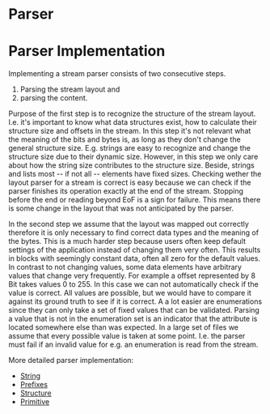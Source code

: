 # Parser

# Parser Implementation

Implementing a stream parser consists of two consecutive steps.

1. Parsing the stream layout and
2. parsing the content.

Purpose of the first step is to recognize the structure of the stream layout. I.e. it's important to know what data structures exist, how to calculate their structure size and offsets in the stream. In this step it's not relevant what the meaning of the bits and bytes is, as long as they don't change the general structure size. E.g. strings are easy to recognize and change the structure size due to their dynamic size. However, in this step we only care about how the string size contributes to the structure size. Beside, strings and lists most -- if not all -- elements have fixed sizes. Checking wether the layout parser for a stream is correct is easy because we can check if the parser finishes its operation exactly at the end of the stream. Stopping before the end or reading beyond EoF is a sign for failure. This means there is some change in the layout that was not anticipated by the parser.

In the second step we assume that the layout was mapped out correctly therefore it is only necessary to find correct data types and the meaning of the bytes. This is a much harder step because users often keep default settings of the application instead of changing them very often. This results in blocks with seemingly constant data, often all zero for the default values. In contrast to not changing values, some data elements have arbitrary values that change very frequently. For example a offset represented by 8 Bit takes values 0 to 255. In this case we can not automatically check if the value is correct. All values are possible, but we would have to compare it against its ground truth to see if it is correct. A a lot easier are enumerations since they can only take a set of fixed values that can be validated. Parsing a value that is not in the enumeration set is an indicator that the attribute is located somewhere else than was expected. In a large set of files we assume that every possible value is taken at some point. I.e. the parser must fail if an invalid value for e.g. an enumeration is read from the stream.

More detailed parser implementation:

- [String](/doc/parser/parser_string.md)
- [Prefixes](/doc/parser/parser_prefixes.md)
- [Structure](/doc/parser/parser_structure.md)
- [Primitive](/doc/parser/parser_primitive.md)
